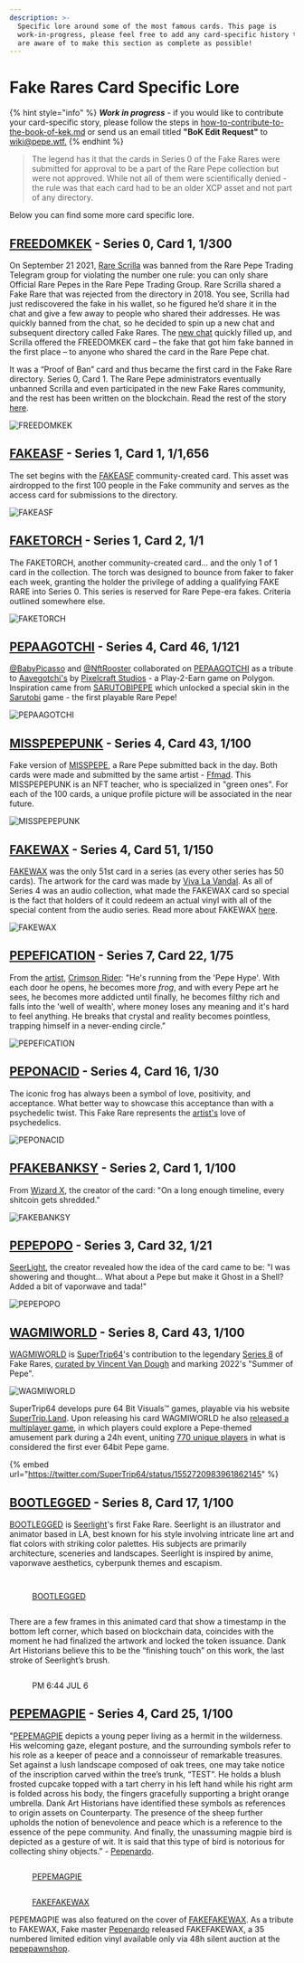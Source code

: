 ```yaml
---
description: >-
  Specific lore around some of the most famous cards. This page is
  work-in-progress, please feel free to add any card-specific history that you
  are aware of to make this section as complete as possible!
---
```


# Fake Rares Card Specific Lore

{% hint style="info" %}
_**Work in progress**_ - if you would like to contribute your card-specific story, please follow the steps in [how-to-contribute-to-the-book-of-kek.md](../../how-to-contribute-to-the-book-of-kek.md "mention") or send us an email titled **"BoK Edit Request"** to [wiki@pepe.wtf.](mailto:wiki@pepe.wtf?subject=BoK%20Edit%20Request)&#x20;
{% endhint %}

> The legend has it that the cards in Series 0 of the Fake Rares were submitted for approval to be a part of the Rare Pepe collection but were not approved. While not all of them were scientifically denied - the rule was that each card had to be an older XCP asset and not part of any directory.

Below you can find some more card specific lore.

## [FREEDOMKEK](https://pepe.wtf/asset/FREEDOMKEK) - Series 0, Card 1, 1/300

On September 21 2021, [Rare Scrilla](https://pepe.wtf/artists/Rare-Scrilla) was banned from the Rare Pepe Trading Telegram group for violating the number one rule: you can only share Official Rare Pepes in the Rare Pepe Trading Group. Rare Scrilla shared a Fake Rare that was rejected from the directory in 2018. You see, Scrilla had just rediscovered the fake in his wallet, so he figured he’d share it in the chat and give a few away to people who shared their addresses. He was quickly banned from the chat, so he decided to spin up a new chat and subsequent directory called Fake Rares. The [new chat](https://t.me/OFFICIALFAKERARES) quickly filled up, and Scrilla offered the FREEDOMKEK card – the fake that got him fake banned in the first place – to anyone who shared the card in the Rare Pepe chat.&#x20;

It was a “Proof of Ban” card and thus became the first card in the Fake Rare directory. Series 0, Card 1. The Rare Pepe administrators eventually unbanned Scrilla and even participated in the new Fake Rares community, and the rest has been written on the blockchain. Read the rest of the story [here](https://fakeraredirectory.com/la-faka-has-been-defeated/).

![FREEDOMKEK](https://user-images.githubusercontent.com/106767091/173695130-dde4591b-22d6-428d-8167-d8e460adc9dd.jpeg)

## [FAKEASF](https://pepe.wtf/asset/FAKEASF) - Series 1, Card 1, 1/1,656

The set begins with the [FAKEASF](https://pepe.wtf/asset/FAKEASF) community-created card. This asset was airdropped to the first 100 people in the Fake community and serves as the access card for submissions to the directory.



![FAKEASF](<../../.gitbook/assets/fakerare-collab\_10 (1) (1).gif>)

## [FAKETORCH](https://pepe.wtf/asset/FAKETORCH) - Series 1, Card 2, 1/1

The FAKETORCH, another community-created card… and the only 1 of 1 card in the collection. The torch was designed to bounce from faker to faker each week, granting the holder the privilege of adding a qualifying FAKE RARE into Series 0. This series is reserved for Rare Pepe-era fakes. Criteria outlined somewhere else.

![FAKETORCH](../../.gitbook/assets/ifrwd90-4.gif)

## [PEPAAGOTCHI](https://pepe.wtf/asset/PEPAAGOTCHI) - Series 4, Card 46, 1/121

[@BabyPicasso](https://twitter.com/BabyPicassoo) and [@NftRooster](https://twitter.com/NftRooster) collaborated on [PEPAAGOTCHI](https://pepe.wtf/asset/PEPAAGOTCHI) as a tribute to [Aavegotchi's](https://www.aavegotchi.com/) by [Pixelcraft Studios](https://twitter.com/pixelcraftstuds) - a Play-2-Earn game on Polygon. Inspiration came from [SARUTOBIPEPE](https://pepe.wtf/asset/SARUTOBIPEPE) which unlocked a special skin in the [Sarutobi](http://www.mandelduck.com/sarutobi/) game - the first playable Rare Pepe!

![PEPAAGOTCHI](../../.gitbook/assets/PEPAAGOTCHI.gif)

## [MISSPEPEPUNK](https://pepe.wtf/asset/MISSPEPEPUNK) - Series 4, Card 43, 1/100

Fake version of [MISSPEPE](https://pepe.wtf/asset/MISSPEPE), a Rare Pepe submitted back in the day. Both cards were made and submitted by the same artist - [Ffmad](https://pepe.wtf/artists/Ffmad). This MISSPEPEPUNK is an NFT teacher, who is specialized in "green ones". For each of the 100 cards, a unique profile picture will be associated in the near future.

![MISSPEPEPUNK](../../.gitbook/assets/MISSPEPEPUNK.png)

## [FAKEWAX](https://pepe.wtf/asset/FAKEWAX) - Series 4, Card 51, 1/150

[FAKEWAX](https://pepe.wtf/asset/FAKEWAX) was the only 51st card in a series (as every other series has 50 cards). The artwork for the card was made by [Viva La Vandal](https://pepe.wtf/artists/Viva-La-Vandal). As all of Series 4 was an audio collection, what made the FAKEWAX card so special is the fact that holders of it could redeem an actual vinyl with all of the special content from the audio series. Read more about FAKEWAX [here](https://fakeraredirectory.com/fakewax/).

![FAKEWAX](https://user-images.githubusercontent.com/106767091/173689937-83e88c31-03f2-47bd-a7b9-5f48d57c12b7.jpg)

## [PEPEFICATION](https://pepe.wtf/asset/PEPEFICATION) - Series 7, Card 22, 1/75

From the [artist](https://twitter.com/Crims0nRIdeR), [Crimson Rider](https://pepe.wtf/artists/Crimson-Rider): "He's running from the 'Pepe Hype'. With each door he opens, he becomes more _frog_, and with every Pepe art he sees, he becomes more addicted until finally, he becomes filthy rich and falls into the 'well of wealth', where money loses any meaning and it's hard to feel anything. He breaks that crystal and reality becomes pointless, trapping himself in a never-ending circle."

![PEPEFICATION](../../.gitbook/assets/PEPEFICATION.gif)

## [PEPONACID](https://pepe.wtf/asset/PEPONACID) - Series 4, Card 16, 1/30

The iconic frog has always been a symbol of love, positivity, and acceptance. What better way to showcase this acceptance than with a psychedelic twist. This Fake Rare represents the [artist's](https://pepe.wtf/artists/Prateek-Dhiman) love of psychedelics.

![PEPONACID](../../.gitbook/assets/PEPONACID.gif)

## [P](https://pepe.wtf/asset/PEPONACID)[FAKEBANKSY](https://pepe.wtf/asset/FAKEBANKSY) - Series 2, Card 1, 1/100

From [Wizard X](https://pepe.wtf/artists/Wizard-X), the creator of the card: "On a long enough timeline, every shitcoin gets shredded."

![FAKEBANKSY](../../.gitbook/assets/FAKEBANKSY.gif)

## [PEPEPOPO](https://pepe.wtf/artists/Wizard-X) - Series 3, Card 32, 1/21

[SeerLight](https://pepe.wtf/artists/SeerLight), the creator revealed how the idea of the card came to be: "I was showering and thought... What about a Pepe but make it Ghost in a Shell? Added a bit of vaporwave and tada!"

![PEPEPOPO](../../.gitbook/assets/PEPEPOPO.gif)

## [WAGMIWORLD](https://pepe.wtf/asset/WAGMIWORLD) - Series 8, Card 43, 1/100

[WAGMIWORLD](https://pepe.wtf/asset/WAGMIWORLD) is [SuperTrip64](https://twitter.com/SuperTrip64)'s contribution to the legendary [Series 8](https://fakeraredirectory.com/series-8/) of Fake Rares, [curated by Vincent Van Dough](https://twitter.com/Vince\_Van\_Dough/status/1541599342590537729) and marking 2022's "Summer of Pepe".&#x20;

![WAGMIWORLD](<../../.gitbook/assets/wagmiworld (1).png>)

SuperTrip64 develops pure 64 Bit Visuals™ games, playable via his website [SuperTrip.Land](http://supertrip.land). Upon releasing his card WAGMIWORLD he also [released a multiplayer game](https://twitter.com/SuperTrip64/status/1552720983961862145), in which players could explore a Pepe-themed amusement park during a 24h event, uniting [770 unique players](https://twitter.com/SuperTrip64/status/1553153594752466947) in what is considered the first ever 64bit Pepe game.

{% embed url="https://twitter.com/SuperTrip64/status/1552720983961862145" %}

## [BOOTLEGGED](https://pepe.wtf/asset/BOOTLEGGED) - Series 8, Card 17, 1/100

[BOOTLEGGED](https://pepe.wtf/asset/BOOTLEGGED) is [Seerlight](https://pepe.wtf/artists/SeerLight)'s first Fake Rare. Seerlight is an illustrator and animator based in LA, best known for his style involving intricate line art and flat colors with striking color palettes. His subjects are primarily architecture, sceneries and landscapes. Seerlight is inspired by anime, vaporwave aesthetics, cyberpunk themes and escapism.

<div>

<figure><img src="../../.gitbook/assets/Screenshot 2023-02-15 at 12.44.02 PM.png" alt=""><figcaption></figcaption></figure>

 

<figure><img src="../../.gitbook/assets/Screenshot 2023-02-15 at 12.44.11 PM.png" alt=""><figcaption><p><a href="https://pepe.wtf/asset/BOOTLEGGED">BOOTLEGGED</a></p></figcaption></figure>

 

<figure><img src="../../.gitbook/assets/Screenshot 2023-02-15 at 12.43.53 PM.png" alt=""><figcaption></figcaption></figure>

</div>

There are a few frames in this animated card that show a timestamp in the bottom left corner, which based on blockchain data, coincides with the moment he had finalized the artwork and locked the token issuance. Dank Art Historians believe this to be the “finishing touch” on this work, the last stroke of Seerlight’s brush.

<figure><img src="../../.gitbook/assets/Screenshot 2023-02-15 at 12.46.50 PM.png" alt=""><figcaption><p>PM 6:44 JUL 6</p></figcaption></figure>

## [PEPEMAGPIE](https://pepe.wtf/asset/PEPEMAGPIE) - Series 4, Card 25, 1/100

"[PEPEMAGPIE](https://pepe.wtf/asset/PEPEMAGPIE) depicts a young peper living as a hermit in the wilderness. His welcoming gaze, elegant posture, and the surrounding symbols refer to his role as a keeper of peace and a connoisseur of remarkable treasures. Set against a lush landscape composed of oak trees, one may take notice of the inscription carved within the tree’s trunk, “TEST”. He holds a blush frosted cupcake topped with a tart cherry in his left hand while his right arm is folded across his body, the fingers gracefully supporting a bright orange umbrella. Dank Art Historians have identified these symbols as references to origin assets on Counterparty. The presence of the sheep further upholds the notion of benevolence and peace which is a reference to the essence of the pepe community. And finally, the unassuming magpie bird is depicted as a gesture of wit. It is said that this type of bird is notorious for collecting shiny objects.” - [Pepenardo](https://pepe.wtf/artists/Pepenardo).

<div>

<figure><img src="../../.gitbook/assets/Screenshot 2023-02-15 at 12.57.18 PM.png" alt=""><figcaption><p><a href="https://pepe.wtf/asset/PEPEMAGPIE">PEPEMAGPIE</a></p></figcaption></figure>

 

<figure><img src="../../.gitbook/assets/FAKEFAKEWAX.jpeg" alt=""><figcaption><p><a href="https://pepe.wtf/asset/FAKEFAKEWAX">FAKEFAKEWAX</a></p></figcaption></figure>

</div>

PEPEMAGPIE was also featured on the cover of [FAKEFAKEWAX](https://pepe.wtf/asset/FAKEFAKEWAX). As a tribute to FAKEWAX, Fake master [Pepenardo](https://twitter.com/PepenardoStudio) released FAKEFAKEWAX, a 35 numbered limited edition vinyl available only via 48h silent auction at the [pepepawnshop](../../chapter-4-latest-developments/pepepawnshop/ "mention").
